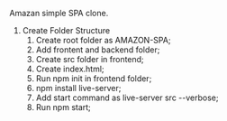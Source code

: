 Amazan simple SPA clone.

1. Create Folder Structure
   1. Create root folder as AMAZON-SPA;
   2. Add frontent and backend folder;
   3. Create src folder in frontend;
   4. Create index.html;
   5. Run npm init in frontend folder;
   6. npm install live-server;
   7. Add start command as live-server src --verbose;
   8. Run npm start;
